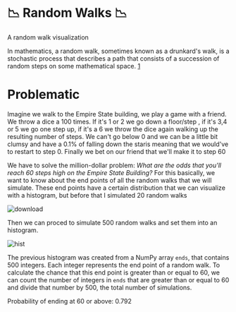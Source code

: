 # :chart_with_downwards_trend: Random Walks :chart_with_downwards_trend: 
A random walk visualization

In mathematics, a random walk, sometimes known as a drunkard's walk, is a stochastic process that describes a path that consists of a succession of random steps on some mathematical space. [1](https://en.wikipedia.org/wiki/Random_walk)
# Problematic 
Imagine we walk to the Empire State building, we play a game with a friend. We throw a dice a 100 times. If it's 1 or 2 we go down a floor/step , if it's 3,4 or 5 we go one step up, if it's a 6 we throw the dice again walking up the resulting number of steps. We can't go below 0 and we can be a little bit clumsy and have a 0.1% of falling down the staris meaning that we would've to restart to step 0. Finally we bet on our friend that we'll make it to step 60 

We have to solve the million-dollar problem: _What are the odds that you'll reach 60 steps high on the Empire State Building?_
For this basically, we want to know about the end points of all the random walks that we will simulate. These end points have a certain distribution that we can visualize with a histogram, but before that I simulated 20 random walks

![download](https://github.com/user-attachments/assets/55d7334f-e5b3-4072-b664-623e9dca6dc5)

Then we can proced to simulate 500 random walks and set them into an histogram.

![hist](https://github.com/user-attachments/assets/1e4cb052-7b5b-4ec8-b1a8-db5294f4ac74)

The previous histogram was created from a NumPy array `ends`, that contains 500 integers. Each integer represents the end point of a random walk. To calculate the chance that this end point is greater than or equal to 60, we can count the number of integers in `ends` that are greater than or equal to 60 and divide that number by 500, the total number of simulations.

Probability of ending at 60 or above: 0.792


